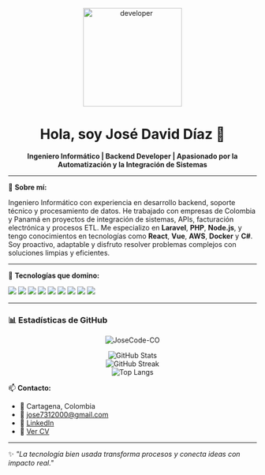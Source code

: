 <p align="center">
  <img src="https://cdn.dribbble.com/users/1162077/screenshots/3848914/programmer.gif" width="200" alt="developer">
</p>

<h1 align="center">Hola, soy José David Díaz 👋</h1>

<p align="center">
  <strong>Ingeniero Informático | Backend Developer | Apasionado por la Automatización y la Integración de Sistemas</strong>
</p>

---

🎯 **Sobre mí:**

Ingeniero Informático con experiencia en desarrollo backend, soporte técnico y procesamiento de datos. He trabajado con empresas de Colombia y Panamá en proyectos de integración de sistemas, APIs, facturación electrónica y procesos ETL. Me especializo en **Laravel**, **PHP**, **Node.js**, y tengo conocimientos en tecnologías como **React**, **Vue**, **AWS**, **Docker** y **C#**. Soy proactivo, adaptable y disfruto resolver problemas complejos con soluciones limpias y eficientes.




---

🧰 **Tecnologías que domino:**

<p align="left">
  <img src="https://img.shields.io/badge/Laravel-F05340?style=for-the-badge&logo=laravel&logoColor=white" />
  <img src="https://img.shields.io/badge/PHP-777BB4?style=for-the-badge&logo=php&logoColor=white" />
  <img src="https://img.shields.io/badge/Node.js-339933?style=for-the-badge&logo=nodedotjs&logoColor=white" />
  <img src="https://img.shields.io/badge/React-20232A?style=for-the-badge&logo=react&logoColor=61DAFB" />
  <img src="https://img.shields.io/badge/Vue.js-35495E?style=for-the-badge&logo=vue.js&logoColor=4FC08D" />
  <img src="https://img.shields.io/badge/MySQL-005C84?style=for-the-badge&logo=mysql&logoColor=white" />
  <img src="https://img.shields.io/badge/AWS-FF9900?style=for-the-badge&logo=amazonaws&logoColor=white" />
  <img src="https://img.shields.io/badge/Docker-2496ED?style=for-the-badge&logo=docker&logoColor=white" />
  <img src="https://img.shields.io/badge/C%23-239120?style=for-the-badge&logo=c-sharp&logoColor=white" />
</p>

---
### 📊 Estadísticas de GitHub

<p align="center">
  <img src="https://komarev.com/ghpvc/?username=JoseCode-CO&label=Profile%20views&color=0e75b6&style=flat" alt="JoseCode-CO" />
</p>


<p align="center">
  <img src="https://github-readme-stats.vercel.app/api?username=JoseCode-CO&show_icons=true&theme=tokyonight" alt="GitHub Stats" />
  <br/>
  <img src="https://github-readme-streak-stats.herokuapp.com?user=JoseCode-CO&theme=tokyonight" alt="GitHub Streak" />
  <br/>
  <img src="https://github-readme-stats.vercel.app/api/top-langs/?username=JoseCode-CO&layout=compact&theme=tokyonight" alt="Top Langs" />
</p>

📫 **Contacto:**

- 📍 Cartagena, Colombia
- 📧 [jose7312000@gmail.com](mailto:jose7312000@gmail.com)
- 💼 [LinkedIn](https://www.linkedin.com/in/jose-david-diaz-3812b5209/)
- 📄 [Ver CV](https://github.com/soyvillareal/soyvillareal/blob/main/CV%20-%20JOSE%20DIAZ.pdf)

---

✨ _"La tecnología bien usada transforma procesos y conecta ideas con impacto real."_  

